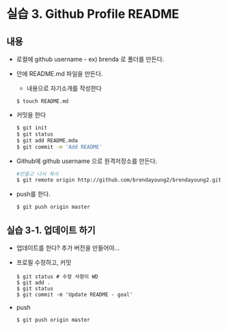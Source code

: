 # 실습 3. Github Profile README

## 내용

* 로컬에 github username - ex) brenda 로 폴더를 만든다. 

* 안에 README.md 파일을 만든다. 

  * 내용으로 자기소개를 작성한다

  ```ba
  $ touch README.md
  ```

* 커밋을 한다

  ```bash
  $ git init
  $ git status
  $ git add README.mda
  $ git commit -m 'Add README'
  ```

* Github에 github username 으로 원격저장소를 만든다. 

  ```bash
  #만들고 나서 복사
  $ git remote origin http://github.com/brendayoung2/brendayoung2.git
  ```

  

* push를 한다. 

  ```bash
  $ git push origin master 
  ```

  

## 실습 3-1. 업데이트 하기

- 업데이트를 한다? 추가 버전을 만들어야...

- 프로필 수정하고, 커밋

  ```
  $ git status # 수정 사항이 WD
  $ git add .
  $ git status
  $ git commit -m 'Update README - goal'
  ```

- push

  ```
  $ git push origin master
  ```

